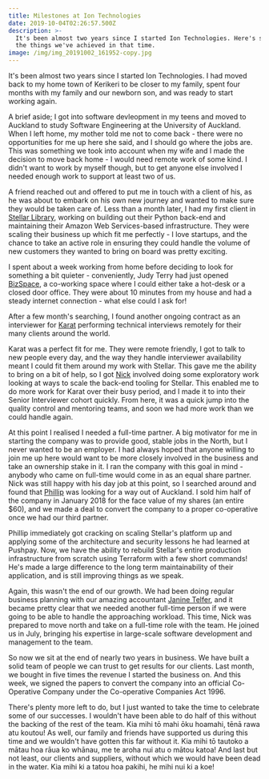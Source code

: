 ```yaml
---
title: Milestones at Ion Technologies
date: 2019-10-04T02:26:57.500Z
description: >-
  It's been almost two years since I started Ion Technologies. Here's some of
  the things we've achieved in that time.
image: /img/img_20191002_161952-copy.jpg
---
```

It's been almost two years since I started Ion Technologies. I had moved back to my home town of Kerikeri to be closer to my family, spent four months with my family and our newborn son, and was ready to start working again.

A brief aside; I got into software devleopment in my teens and moved to Auckland to study Software Engineering at the University of Auckland. When I left home, my mother told me not to come back - there were no opportunities for me up here she said, and I should go where the jobs are. This was something we took into account when my wife and I made the decision to move back home - I would need remote work of some kind. I didn't want to work by myself though, but to get anyone else involved I needed enough work to support at least two of us.

A friend reached out and offered to put me in touch with a client of his, as he was about to embark on his own new journey and wanted to make sure they would be taken care of. Less than a month later, I had my first client in [Stellar Library](https://www.stellarlibrary.com), working on building out their Python back-end and maintaining their Amazon Web Services-based infrastructure. They were scaling their business up which fit me perfectly - I love startups, and the chance to take an active role in ensuring they could handle the volume of new customers they wanted to bring on board was pretty exciting.

I spent about a week working from home before deciding to look for something a bit quieter - conveniently, Judy Terry had just opened [BizSpace](https://www.bizspace.nz/), a co-working space where I could either take a hot-desk or a closed door office. They were about 10 minutes from my house and had a steady internet connection - what else could I ask for!

After a few month's searching, I found another ongoing contract as an interviewer for [Karat](https://karat.com) performing technical interviews remotely for their many clients around the world.

Karat was a perfect fit for me. They were remote friendly, I got to talk to new people every day, and the way they handle interviewer availability meant I could fit them around my work with Stellar. This gave me the ability to bring on a bit of help, so I got [Nick](https://iontech.nz/about-us) involved doing some exploratory work looking at ways to scale the back-end tooling for Stellar. This enabled me to do more work for Karat over their busy period, and I made it to into their Senior Interviewer cohort quickly. From here, it was a quick jump into the quality control and mentoring teams, and soon we had more work than we could handle again.

At this point I realised I needed a full-time partner. A big motivator for me in starting the company was to provide good, stable jobs in the North, but I never wanted to be an employer. I had always hoped that anyone willing to join me up here would want to be more closely involved in the business and take an ownership stake in it. I ran the company with this goal in mind - anybody who came on full-time would come in as an equal share partner. Nick was still happy with his day job at this point, so I searched around and found that [Phillip](https://iontech.nz/about-us) was looking for a way out of Auckland. I sold him half of the company in January 2018 for the face value of my shares (an entire $60), and we made a deal to convert the company to a proper co-operative once we had our third partner.

Phillip immediately got cracking on scaling Stellar's platform up and applying some of the architecture and security lessons he had learned at Pushpay. Now, we have the ability to rebuild Stellar's entire production infrastructure from scratch using Terraform with a few short commands! He's made a large difference to the long term maintainability of their application, and is still improving things as we speak.

Again, this wasn't the end of our growth. We had been doing regular business planning with our amazing accountant [Janine Telfer](https://www.telferca.co.nz/), and it became pretty clear that we needed another full-time person if we were going to be able to handle the approaching workload. This time, Nick was prepared to move north and take on a full-time role with the team. He joined us in July, bringing his expertise in large-scale software development and management to the team.

So now we sit at the end of nearly two years in business. We have built a solid team of people we can trust to get results for our clients. Last month, we bought in five times the revenue I started the business on. And this week, we signed the papers to convert the company into an official Co-Operative Company under the Co-operative Companies Act 1996.

There's plenty more left to do, but I just wanted to take the time to celebrate some of our successes. I wouldn't have been able to do half of this without the backing of the rest of the team. Kia mihi tō mahi ōku hoamahi, tēnā rawa atu koutou! As well, our family and friends have supported us during this time and we wouldn't have gotten this far without it. Kia mihi tō tautoko a mātau hoa rāua ko whānau, me te aroha nui atu o mātou katoa! And last but not least, our clients and suppliers, without which we would have been dead in the water. Kia mihi ki a tatou hoa pakihi, he mihi nui ki a koe!

